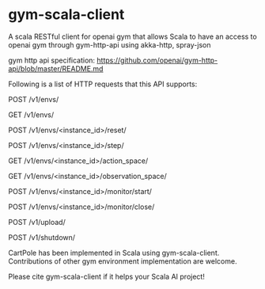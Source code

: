 # gym-scala-client

A scala RESTful client for openai gym that allows Scala to have an access to openai gym through gym-http-api using akka-http, spray-json

gym http api specification:
https://github.com/openai/gym-http-api/blob/master/README.md

Following is a list of HTTP requests that this API supports:

POST /v1/envs/

GET /v1/envs/

POST /v1/envs/<instance_id>/reset/

POST /v1/envs/<instance_id>/step/

GET /v1/envs/<instance_id>/action_space/

GET /v1/envs/<instance_id>/observation_space/

POST /v1/envs/<instance_id>/monitor/start/

POST /v1/envs/<instance_id>/monitor/close/

POST /v1/upload/

POST /v1/shutdown/

CartPole has been implemented in Scala using gym-scala-client. Contributions of other gym environment implementation are welcome.

Please cite gym-scala-client if it helps your Scala AI project!

